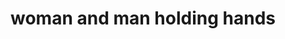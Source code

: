 ---
layout: smileys&emotion
title: woman and man holding hands
emoji: woman_and_man_holding_hands
permalink: 👫.html
image: assets/img/3moji/woman_and_man_holding_hands.png
---